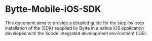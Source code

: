 # Bytte-Mobile-iOS-SDK
This document aims to provide a detailed guide for the step-by-step installation of the (SDK) supplied by Bytte in a native iOS application developed with the Xcode integrated development environment (IDE).
